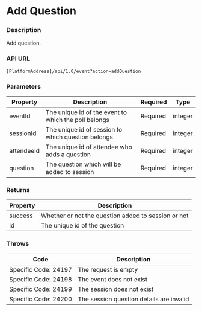 # Add Question

### Description

Add question.

### API URL

`[PlatformAddress]/api/1.0/event?action=addQuestion`

### Parameters

| Property | Description | Required | Type |
| --- | --- | --- | --- |
| eventId | The unique id of the event to which the poll belongs | Required | integer |
| sessionId | The unique id of session to which question belongs | Required | integer |
| attendeeId | The unique id of attendee who adds a question | Required | integer |
| question | The question which will be added to session | Required | integer |

### Returns

| Property | Description |
| --- | --- |
| success | Whether or not the question added to session or not |
| id | The unique id of the question |

### Throws

| Code | Description |
| --- | --- |
| Specific Code: 24197 | The request is empty |
| Specific Code: 24198 | The event does not exist |
| Specific Code: 24199 | The session does not exist |
| Specific Code: 24200 | The session question details are invalid |

